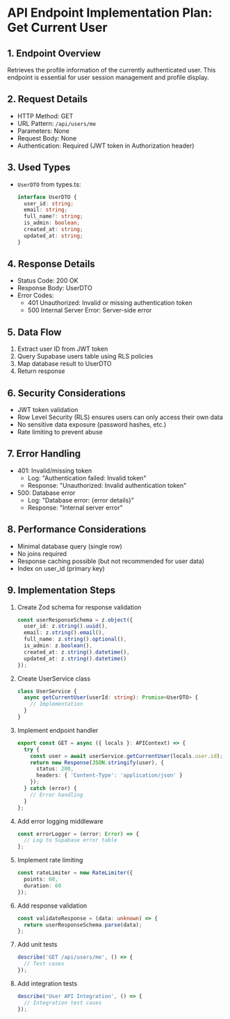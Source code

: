 # API Endpoint Implementation Plan: Get Current User

## 1. Endpoint Overview
Retrieves the profile information of the currently authenticated user. This endpoint is essential for user session management and profile display.

## 2. Request Details
- HTTP Method: GET
- URL Pattern: `/api/users/me`
- Parameters: None
- Request Body: None
- Authentication: Required (JWT token in Authorization header)

## 3. Used Types
- `UserDTO` from types.ts:
  ```typescript
  interface UserDTO {
    user_id: string;
    email: string;
    full_name?: string;
    is_admin: boolean;
    created_at: string;
    updated_at: string;
  }
  ```

## 4. Response Details
- Status Code: 200 OK
- Response Body: UserDTO
- Error Codes:
  - 401 Unauthorized: Invalid or missing authentication token
  - 500 Internal Server Error: Server-side error

## 5. Data Flow
1. Extract user ID from JWT token
2. Query Supabase users table using RLS policies
3. Map database result to UserDTO
4. Return response

## 6. Security Considerations
- JWT token validation
- Row Level Security (RLS) ensures users can only access their own data
- No sensitive data exposure (password hashes, etc.)
- Rate limiting to prevent abuse

## 7. Error Handling
- 401: Invalid/missing token
  - Log: "Authentication failed: Invalid token"
  - Response: "Unauthorized: Invalid authentication token"
- 500: Database error
  - Log: "Database error: {error details}"
  - Response: "Internal server error"

## 8. Performance Considerations
- Minimal database query (single row)
- No joins required
- Response caching possible (but not recommended for user data)
- Index on user_id (primary key)

## 9. Implementation Steps
1. Create Zod schema for response validation
   ```typescript
   const userResponseSchema = z.object({
     user_id: z.string().uuid(),
     email: z.string().email(),
     full_name: z.string().optional(),
     is_admin: z.boolean(),
     created_at: z.string().datetime(),
     updated_at: z.string().datetime()
   });
   ```

2. Create UserService class
   ```typescript
   class UserService {
     async getCurrentUser(userId: string): Promise<UserDTO> {
       // Implementation
     }
   }
   ```

3. Implement endpoint handler
   ```typescript
   export const GET = async ({ locals }: APIContext) => {
     try {
       const user = await userService.getCurrentUser(locals.user.id);
       return new Response(JSON.stringify(user), {
         status: 200,
         headers: { 'Content-Type': 'application/json' }
       });
     } catch (error) {
       // Error handling
     }
   };
   ```

4. Add error logging middleware
   ```typescript
   const errorLogger = (error: Error) => {
     // Log to Supabase error table
   };
   ```

5. Implement rate limiting
   ```typescript
   const rateLimiter = new RateLimiter({
     points: 60,
     duration: 60
   });
   ```

6. Add response validation
   ```typescript
   const validateResponse = (data: unknown) => {
     return userResponseSchema.parse(data);
   };
   ```

7. Add unit tests
   ```typescript
   describe('GET /api/users/me', () => {
     // Test cases
   });
   ```

8. Add integration tests
   ```typescript
   describe('User API Integration', () => {
     // Integration test cases
   });
   ``` 